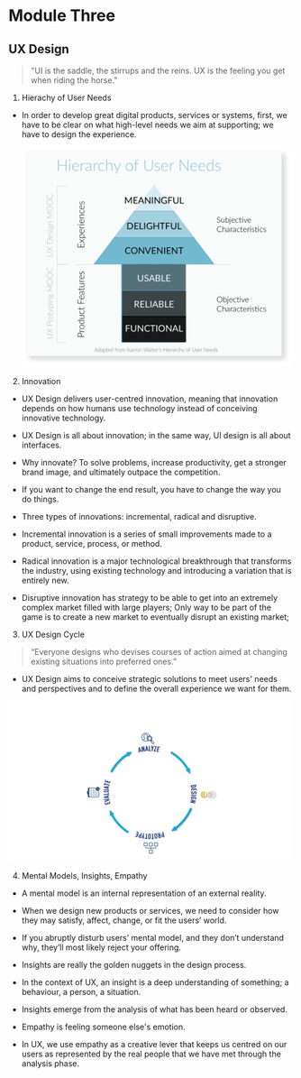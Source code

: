 # Module Three

## UX Design

> "UI is the saddle, the stirrups and the reins. UX is the feeling you get when riding the horse."

1. Hierachy of User Needs

- In order to develop great digital products, services or systems, first, we have to be clear on what high-level needs we aim at supporting; we have to design the experience.

  ![UX heirarchy](assets/heirarchy.png)

2. Innovation

- UX Design delivers user-centred innovation, meaning that innovation depends on how humans use technology instead of conceiving innovative technology.

- UX Design is all about innovation; in the same way, UI design is all about interfaces.

- Why innovate? To solve problems, increase productivity, get a stronger brand image, and ultimately outpace the competition.

- If you want to change the end result, you have to change the way you do things.

- Three types of innovations: incremental, radical and disruptive.

- Incremental innovation is a series of small improvements
  made to a product, service, process, or method.

- Radical innovation is a major technological breakthrough that
  transforms the industry, using existing technology and
  introducing a variation that is entirely new.

- Disruptive innovation has strategy to be able to get into an extremely complex market filled with large players; Only way to be part of the game is to create a new market to eventually disrupt an existing market;

3. UX Design Cycle

> “Everyone designs who devises courses of action aimed at changing existing situations
> into preferred ones.”

- UX Design aims to conceive strategic solutions to meet users'
  needs and perspectives and to define the overall experience we want for them.

![UX Design Cycle](assets/design_cycle.png)

4. Mental Models, Insights, Empathy

- A mental model is an internal representation of an external reality.

- When we design new products or services, we need to consider how
  they may satisfy, affect, change, or fit the users’ world.

- If you abruptly disturb users’ mental model, and they don’t
  understand why, they’ll most likely reject your offering.

- Insights are really the golden
  nuggets in the design process.

- In the context of UX, an insight is a deep understanding of
  something; a behaviour, a person, a situation.

- Insights emerge from the analysis of what has been heard or observed.

- Empathy is feeling someone else's emotion.

- In UX, we use empathy as a creative lever that keeps us centred on our users
  as represented by the real people that we have met through
  the analysis phase.
